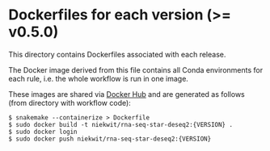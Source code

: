 # Dockerfiles for each version (>= v0.5.0)

This directory contains Dockerfiles associated with each release. 

The Docker image derived from this file contains all Conda environments for each rule, i.e. the whole workflow is run in one image.

These images are shared via [Docker Hub](https://hub.docker.com/repository/docker/niekwit/rna-seq-star-deseq2/general) and are generated as follows (from directory with workflow code):

```shell
$ snakemake --containerize > Dockerfile
$ sudo docker build -t niekwit/rna-seq-star-deseq2:{VERSION} .
$ sudo docker login
$ sudo docker push niekwit/rna-seq-star-deseq2:{VERSION}
```